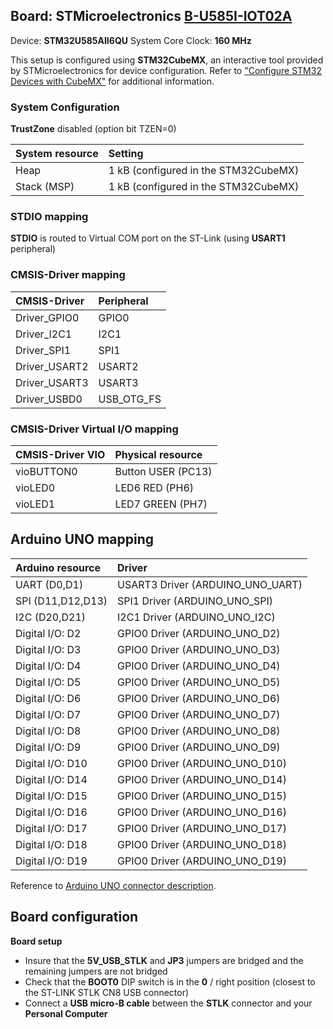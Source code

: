 Board: STMicroelectronics [B-U585I-IOT02A](https://www.st.com/en/evaluation-tools/b-u585i-iot02a.html)
------------------------------------------

Device: **STM32U585AII6QU**
System Core Clock: **160 MHz**

This setup is configured using **STM32CubeMX**, an interactive tool provided by STMicroelectronics for device configuration.
Refer to ["Configure STM32 Devices with CubeMX"](https://github.com/Open-CMSIS-Pack/cmsis-toolbox/blob/main/docs/CubeMX.md) for additional information.

### System Configuration

**TrustZone** disabled (option bit TZEN=0)

| System resource       | Setting
|:----------------------|:----------------------------------------------
| Heap                  | 1 kB (configured in the STM32CubeMX)
| Stack (MSP)           | 1 kB (configured in the STM32CubeMX)

### STDIO mapping

**STDIO** is routed to Virtual COM port on the ST-Link (using **USART1** peripheral)

### CMSIS-Driver mapping

| CMSIS-Driver          | Peripheral
|:----------------------|:----------------------------------------------
| Driver_GPIO0          | GPIO0
| Driver_I2C1           | I2C1
| Driver_SPI1           | SPI1
| Driver_USART2         | USART2
| Driver_USART3         | USART3
| Driver_USBD0          | USB_OTG_FS

### CMSIS-Driver Virtual I/O mapping

| CMSIS-Driver VIO      | Physical resource
|:----------------------|:----------------------------------------------
| vioBUTTON0            | Button USER (PC13)
| vioLED0               | LED6 RED    (PH6)
| vioLED1               | LED7 GREEN  (PH7)

## Arduino UNO mapping

| Arduino resource      | Driver
|:----------------------|:----------------------------------------------
| UART (D0,D1)          | USART3 Driver (ARDUINO_UNO_UART)
| SPI  (D11,D12,D13)    | SPI1   Driver (ARDUINO_UNO_SPI)
| I2C  (D20,D21)        | I2C1   Driver (ARDUINO_UNO_I2C)
| Digital I/O: D2       | GPIO0  Driver (ARDUINO_UNO_D2)
| Digital I/O: D3       | GPIO0  Driver (ARDUINO_UNO_D3)
| Digital I/O: D4       | GPIO0  Driver (ARDUINO_UNO_D4)
| Digital I/O: D5       | GPIO0  Driver (ARDUINO_UNO_D5)
| Digital I/O: D6       | GPIO0  Driver (ARDUINO_UNO_D6)
| Digital I/O: D7       | GPIO0  Driver (ARDUINO_UNO_D7)
| Digital I/O: D8       | GPIO0  Driver (ARDUINO_UNO_D8)
| Digital I/O: D9       | GPIO0  Driver (ARDUINO_UNO_D9)
| Digital I/O: D10      | GPIO0  Driver (ARDUINO_UNO_D10)
| Digital I/O: D14      | GPIO0  Driver (ARDUINO_UNO_D14)
| Digital I/O: D15      | GPIO0  Driver (ARDUINO_UNO_D15)
| Digital I/O: D16      | GPIO0  Driver (ARDUINO_UNO_D16)
| Digital I/O: D17      | GPIO0  Driver (ARDUINO_UNO_D17)
| Digital I/O: D18      | GPIO0  Driver (ARDUINO_UNO_D18)
| Digital I/O: D19      | GPIO0  Driver (ARDUINO_UNO_D19)

Reference to [Arduino UNO connector description](https://github.com/Open-CMSIS-Pack/cmsis-toolbox/blob/main/docs/ReferenceApplications.md#arduino-shield).

## Board configuration

**Board setup**
  - Insure that the **5V_USB_STLK** and **JP3** jumpers are bridged and the remaining jumpers are not bridged
  - Check that the **BOOT0** DIP switch is in the **0** / right position (closest to the ST-LINK STLK CN8 USB connector)
  - Connect a **USB micro-B cable** between the **STLK** connector and your **Personal Computer**

